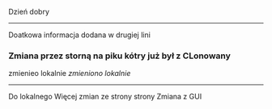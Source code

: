 Dzień dobry
<hr>
Doatkowa informacja dodana w drugiej lini
<h3>Zmiana przez storną na piku kótry już był z CLonowany</h3> zmienieo lokalnie
<i>zmieniono lokalnie</i>
<hr>
Do lokalnego
Więcej zmian ze strony strony
Zmiana z GUI


